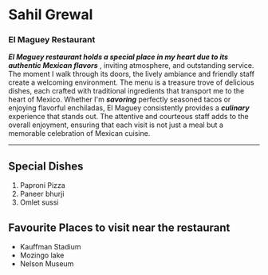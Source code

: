 # Sahil Grewal
### El Maguey Restaurant

***El Maguey restaurant holds a special place in my heart due to its authentic Mexican flavors*** , inviting atmosphere, and outstanding service. The moment I walk through its doors, the lively ambiance and friendly staff create a welcoming environment. The menu is a treasure trove of delicious dishes, each crafted with traditional ingredients that transport me to the heart of Mexico. Whether I'm ***savoring*** perfectly seasoned tacos or enjoying flavorful enchiladas, El Maguey consistently provides a ***culinary*** experience that stands out. The attentive and courteous staff adds to the overall enjoyment, ensuring that each visit is not just a meal but a memorable celebration of Mexican cuisine.

---

## Special Dishes

1. Paproni Pizza
2. Paneer bhurji
3. Omlet sussi

## Favourite Places to visit near the restaurant

- Kauffman Stadium
- Mozingo lake
- Nelson Museum